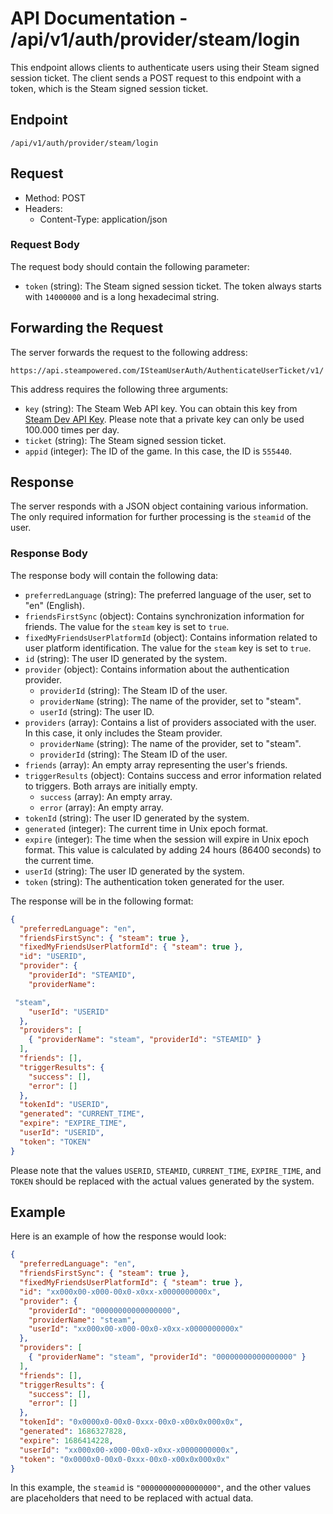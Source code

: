# API Documentation - /api/v1/auth/provider/steam/login

This endpoint allows clients to authenticate users using their Steam signed session ticket. The client sends a POST request to this endpoint with a token, which is the Steam signed session ticket.

## Endpoint

`/api/v1/auth/provider/steam/login`

## Request

- Method: POST
- Headers:
  - Content-Type: application/json

### Request Body

The request body should contain the following parameter:

- `token` (string): The Steam signed session ticket. The token always starts with `14000000` and is a long hexadecimal string.

## Forwarding the Request

The server forwards the request to the following address:

`https://api.steampowered.com/ISteamUserAuth/AuthenticateUserTicket/v1/`

This address requires the following three arguments:

- `key` (string): The Steam Web API key. You can obtain this key from [Steam Dev API Key](https://steamcommunity.com/dev/apikey). Please note that a private key can only be used 100.000 times per day.
- `ticket` (string): The Steam signed session ticket.
- `appid` (integer): The ID of the game. In this case, the ID is `555440`.

## Response

The server responds with a JSON object containing various information. The only required information for further processing is the `steamid` of the user.

### Response Body

The response body will contain the following data:

- `preferredLanguage` (string): The preferred language of the user, set to "en" (English).
- `friendsFirstSync` (object): Contains synchronization information for friends. The value for the `steam` key is set to `true`.
- `fixedMyFriendsUserPlatformId` (object): Contains information related to user platform identification. The value for the `steam` key is set to `true`.
- `id` (string): The user ID generated by the system.
- `provider` (object): Contains information about the authentication provider.
  - `providerId` (string): The Steam ID of the user.
  - `providerName` (string): The name of the provider, set to "steam".
  - `userId` (string): The user ID.
- `providers` (array): Contains a list of providers associated with the user. In this case, it only includes the Steam provider.
  - `providerName` (string): The name of the provider, set to "steam".
  - `providerId` (string): The Steam ID of the user.
- `friends` (array): An empty array representing the user's friends.
- `triggerResults` (object): Contains success and error information related to triggers. Both arrays are initially empty.
  - `success` (array): An empty array.
  - `error` (array): An empty array.
- `tokenId` (string): The user ID generated by the system.
- `generated` (integer): The current time in Unix epoch format.
- `expire` (integer): The time when the session will expire in Unix epoch format. This value is calculated by adding 24 hours (86400 seconds) to the current time.
- `userId` (string): The user ID generated by the system.
- `token` (string): The authentication token generated for the user.

The response will be in the following format:

```json
{
  "preferredLanguage": "en",
  "friendsFirstSync": { "steam": true },
  "fixedMyFriendsUserPlatformId": { "steam": true },
  "id": "USERID",
  "provider": {
    "providerId": "STEAMID",
    "providerName":

 "steam",
    "userId": "USERID"
  },
  "providers": [
    { "providerName": "steam", "providerId": "STEAMID" }
  ],
  "friends": [],
  "triggerResults": {
    "success": [],
    "error": []
  },
  "tokenId": "USERID",
  "generated": "CURRENT_TIME",
  "expire": "EXPIRE_TIME",
  "userId": "USERID",
  "token": "TOKEN"
}
```

Please note that the values `USERID`, `STEAMID`, `CURRENT_TIME`, `EXPIRE_TIME`, and `TOKEN` should be replaced with the actual values generated by the system.

## Example

Here is an example of how the response would look:

```json
{
  "preferredLanguage": "en",
  "friendsFirstSync": { "steam": true },
  "fixedMyFriendsUserPlatformId": { "steam": true },
  "id": "xx000x00-x000-00x0-x0xx-x0000000000x",
  "provider": {
    "providerId": "00000000000000000",
    "providerName": "steam",
    "userId": "xx000x00-x000-00x0-x0xx-x0000000000x"
  },
  "providers": [
    { "providerName": "steam", "providerId": "00000000000000000" }
  ],
  "friends": [],
  "triggerResults": {
    "success": [],
    "error": []
  },
  "tokenId": "0x0000x0-00x0-0xxx-00x0-x00x0x000x0x",
  "generated": 1686327828,
  "expire": 1686414228,
  "userId": "xx000x00-x000-00x0-x0xx-x0000000000x",
  "token": "0x0000x0-00x0-0xxx-00x0-x00x0x000x0x"
}
```

In this example, the `steamid` is `"00000000000000000"`, and the other values are placeholders that need to be replaced with actual data.